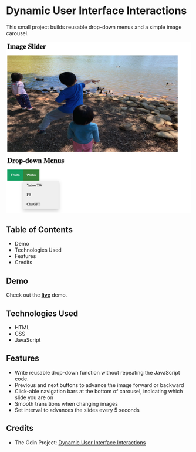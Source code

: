 # Dynamic User Interface Interactions

This small project builds reusable drop-down menus and a simple image carousel.

![App Image](app.png)

## Table of Contents

- Demo
- Technologies Used
- Features
- Credits

## Demo

Check out the [**live**](https://elsiechen.github.io/DynamicUI/) demo.

## Technologies Used

- HTML
- CSS
- JavaScript

## Features

- Write reusable drop-down function without repeating the JavaScript code.
- Previous and next buttons to advance the image forward or backward
- Click-able navigation bars at the bottom of carousel, indicating which slide you are on
- Smooth transitions when changing images
- Set interval to advances the slides every 5 seconds

## Credits

- The Odin Project: [Dynamic User Interface Interactions](https://www.theodinproject.com/lessons/node-path-javascript-dynamic-user-interface-interactions#image-slider)
